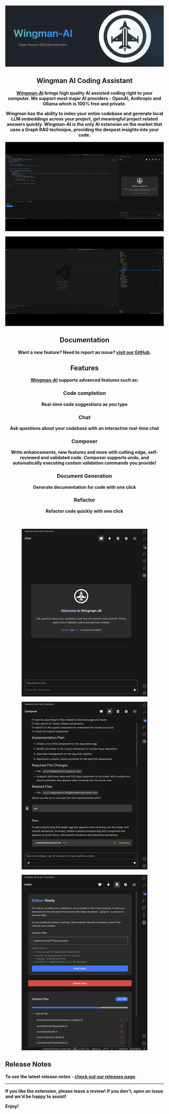 <p align="center" width="100%">
    <img src="./docs/Logo.png">
</p>

<h2 align="center">Wingman AI Coding Assistant</h2>

<center>

<b>

[Wingman-AI](https://marketplace.visualstudio.com/items?itemName=WingMan.wing-man) brings high quality AI assisted coding right to your computer. We support most major AI providers - OpenAI, Anthropic and Ollama which is 100% free and private.

Wingman has the ability to index your entire codebase and generate local LLM embeddings across your project, get meaningful project related answers quickly. Wingman-AI is the only AI extension on the market that uses a Graph RAG technique, providing the deepest insights into your code.

</b>

</center>

<p align="center">
  <img src="./docs-site/docs/public/Wingman_ChatVideo.gif" alt="Chat Demo">
</p>

<p align="center">
  <img src="./docs-site/docs/public/Wingman_ComposeVideo.gif" alt="Compose Demo">
</p>

<h2 align="center">Documentation</h2>

<center>

<b> Want a new feature? Need to report an issue? [visit our GitHub](https://github.com/RussellCanfield/wingman-ai).

</center>

<h2 align="center">Features</h2>

<center>

<b> [Wingman-AI](https://marketplace.visualstudio.com/items?itemName=WingMan.wing-man) supports advanced features such as: </b>

<h3>Code completion</h3>
Real-time code suggestions as you type
<h3>Chat</h3>
Ask questions about your codebase with an interactive real-time chat
<h3>Composer</h3>
Write enhancements, new features and more with cutting edge, self-reviewed and validated code. Composer supports undo, and automatically executing custom validation commands you provide!
<h3>Document Generation</h3>
Generate documentation for code with one click
<h3>Refactor</h3>
Refactor code quickly with one click

</center>

<br />
<br />

<p align="center">
  <img src="./docs-site/docs/public/Chat.png" width="400" alt="Chat">
</p>

<p align="center">
  <img src="./docs-site/docs/public/Composer_Example.png" width="400" alt="Chat">
</p>

<p align="center">
  <img src="./docs-site/docs/public/Indexer.png" width="400" alt="Indexer">
</p>

## Release Notes

To see the latest release notes - [check out our releases page](https://github.com/RussellCanfield/wingman-ai/releases).

---

If you like the extension, please leave a review! If you don't, open an issue and we'd be happy to assist!

**Enjoy!**
